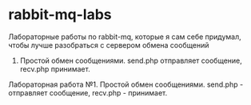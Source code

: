 rabbit-mq-labs
==============

Лабораторные работы по rabbit-mq, которые я сам себе придумал, чтобы лучше разобраться с сервером обмена сообщений
1. Простой обмен сообщениями. send.php отправляет сообщение, recv.php принимает.

Лабораторная работа №1. Простой обмен сообщениями. send.php - отправляет сообщение, recv.php - принимает.
